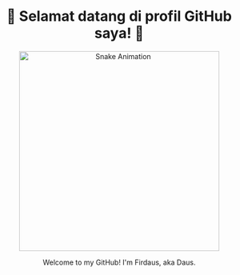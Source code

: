 <div align="center">
  <h1>🐍 Selamat datang di profil GitHub saya! 🐍</h1>
  <img src="https://media.giphy.com/media/3o7aD2sa9x9iU1r4H6/giphy.gif" alt="Snake Animation" width="400"/>
  <p>Welcome to my GitHub! I'm Firdaus, aka Daus.</p>
</div>
